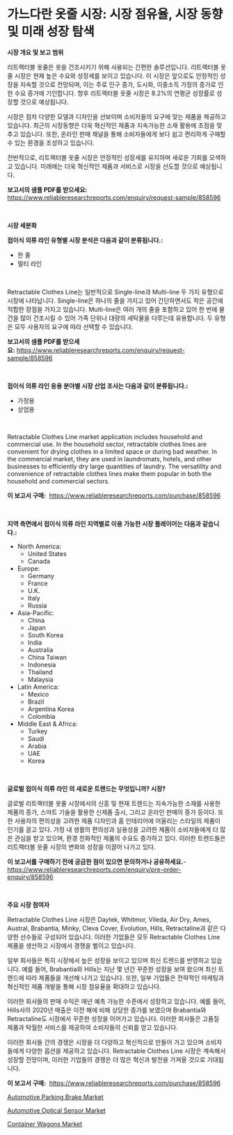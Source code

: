 <p><h1>가느다란 옷줄 시장: 시장 점유율, 시장 동향 및 미래 성장 탐색</h1></p><p><strong>시장 개요 및 보고 범위</strong></p>
<p><p>리트랙터블 옷줄은 옷을 건조시키기 위해 사용되는 간편한 솔루션입니다. 리트랙터블 옷줄 시장은 현재 높은 수요와 성장세를 보이고 있습니다. 이 시장은 앞으로도 안정적인 성장을 지속할 것으로 전망되며, 이는 주로 인구 증가, 도시화, 이중소득 가정의 증가로 인한 수요 증가에 기인합니다. 향후 리트랙터블 옷줄 시장은 8.2%의 연평균 성장률로 성장할 것으로 예상됩니다.</p><p>시장은 점차 다양한 모델과 디자인을 선보이며 소비자들의 요구에 맞는 제품을 제공하고 있습니다. 최근의 시장동향은 더욱 혁신적인 제품과 지속가능한 소재 활용에 초점을 맞추고 있습니다. 또한, 온라인 판매 채널을 통해 소비자들에게 보다 쉽고 편리하게 구매할 수 있는 환경을 조성하고 있습니다.</p><p>전반적으로, 리트랙터블 옷줄 시장은 안정적인 성장세를 유지하며 새로운 기회를 모색하고 있습니다. 미래에는 더욱 혁신적인 제품과 서비스로 시장을 선도할 것으로 예상됩니다.</p></p>
<p><strong>보고서의 샘플 PDF를 받으세요:</strong> <a href="https://www.reliableresearchreports.com/enquiry/request-sample/858596">https://www.reliableresearchreports.com/enquiry/request-sample/858596</a></p>
<p>&nbsp;</p>
<p><strong>시장 세분화</strong></p>
<p><strong>접이식 의류 라인 유형별 시장 분석은 다음과 같이 분류됩니다.:</strong></p>
<p><ul><li>한 줄</li><li>멀티 라인</li></ul></p>
<p>&nbsp;</p>
<p><p>Retractable Clothes Line는 일반적으로 Single-line과 Multi-line 두 가지 유형으로 시장에 나타납니다. Single-line은 하나의 줄을 가지고 있어 간단하면서도 작은 공간에 적합한 장점을 가지고 있습니다. Multi-line은 여러 개의 줄을 포함하고 있어 한 번에 물건을 많이 건조시킬 수 있어 가족 단위나 대량의 세탁물을 다루는데 유용합니다. 두 유형은 모두 사용자의 요구에 따라 선택할 수 있습니다.</p></p>
<p><strong>보고서의 샘플 PDF를 받으세요:</strong>&nbsp;<a href="https://www.reliableresearchreports.com/enquiry/request-sample/858596">https://www.reliableresearchreports.com/enquiry/request-sample/858596</a></p>
<p>&nbsp;</p>
<p><strong> 접이식 의류 라인 응용 분야별 시장 산업 조사는 다음과 같이 분류됩니다.:</strong></p>
<p><ul><li>가정용</li><li>상업용</li></ul></p>
<p>&nbsp;</p>
<p><p>Retractable Clothes Line market application includes household and commercial use. In the household sector, retractable clothes lines are convenient for drying clothes in a limited space or during bad weather. In the commercial market, they are used in laundromats, hotels, and other businesses to efficiently dry large quantities of laundry. The versatility and convenience of retractable clothes lines make them popular in both the household and commercial sectors.</p></p>
<p><strong>이 보고서 구매:</strong>&nbsp; <a href="https://www.reliableresearchreports.com/purchase/858596">https://www.reliableresearchreports.com/purchase/858596</a></p>
<p>&nbsp;</p>
<p><strong>지역 측면에서 접이식 의류 라인 지역별로 이용 가능한 시장 플레이어는 다음과 같습니다.:</strong></p>
<p><ul>
    <li>
        North America:
        <ul>
            <li>United States</li>
            <li>Canada</li>
        </ul>
    </li>
    <li>
        Europe:
        <ul>
            <li>Germany</li>
            <li>France</li>
            <li>U.K.</li>
            <li>Italy</li>
            <li>Russia</li>
        </ul>
    </li>
    <li>
        Asia-Pacific:
        <ul>
            <li>China</li>
            <li>Japan</li>
            <li>South Korea</li>
            <li>India</li>
            <li>Australia</li>
            <li>China Taiwan</li>
            <li>Indonesia</li>
            <li>Thailand</li>
            <li>Malaysia</li>
        </ul>
    </li>
    <li>
        Latin America:
        <ul>
            <li>Mexico</li>
            <li>Brazil</li>
            <li>Argentina Korea</li>
            <li>Colombia</li>
        </ul>
    </li>
    <li>
        Middle East & Africa:
        <ul>
            <li>Turkey</li>
            <li>Saudi</li>
            <li>Arabia</li>
            <li>UAE</li>
            <li>Korea</li>
        </ul>
    </li>
    </ul></p>
<p>&nbsp;</p>
<p><strong>글로벌 접이식 의류 라인 의 새로운 트렌드는 무엇입니까? 시장?</strong></p>
<p><p>글로벌 리트랙터블 옷줄 시장에서의 신흥 및 현재 트렌드는 지속가능한 소재를 사용한 제품의 증가, 스마트 기술을 활용한 신제품 출시, 그리고 온라인 판매의 증가 등이다. 또한 사용자의 편의성을 고려한 제품 디자인과 홈 인테리어에 어울리는 스타일의 제품이 인기를 끌고 있다. 가정 내 생활의 편의성과 실용성을 고려한 제품이 소비자들에게 더 많은 관심을 받고 있으며, 환경 친화적인 제품의 수요도 증가하고 있다. 이러한 트렌드들은 리트랙터블 옷줄 시장의 변화와 성장을 이끌어 나가고 있다.</p></p>
<p><strong>이 보고서를 구매하기 전에 궁금한 점이 있으면 문의하거나 공유하세요.</strong>- <a href="https://www.reliableresearchreports.com/enquiry/pre-order-enquiry/858596">https://www.reliableresearchreports.com/enquiry/pre-order-enquiry/858596</a></p>
<p>&nbsp;</p>
<p><strong>주요 시장 참여자</strong></p>
<p><p>Retractable Clothes Line 시장은 Daytek, Whitmor, Vileda, Air Dry, Ames, Austral, Brabantia, Minky, Cleva Cover, Evolution, Hills, Retractaline과 같은 다양한 선수들로 구성되어 있습니다. 이러한 기업들은 모두 Retractable Clothes Line 제품을 생산하고 시장에서 경쟁을 벌이고 있습니다. </p><p>일부 회사들은 특히 시장에서 높은 성장을 보이고 있으며 최신 트렌드를 반영하고 있습니다. 예를 들어, Brabantia와 Hills는 지난 몇 년간 꾸준한 성장을 보여 왔으며 최신 트렌드에 따라 제품들을 개선해 나가고 있습니다. 또한, 일부 기업들은 전략적인 마케팅과 혁신적인 제품 개발을 통해 시장 점유율을 확대하고 있습니다. </p><p>이러한 회사들의 판매 수익은 매년 예측 가능한 수준에서 성장하고 있습니다. 예를 들어, Hills사의 2020년 매출은 이전 해에 비해 상당한 증가를 보였으며 Brabantia와 Retractaline도 시장에서 꾸준한 성장을 이어가고 있습니다. 이러한 회사들은 고품질 제품과 탁월한 서비스를 제공하여 소비자들의 신뢰를 얻고 있습니다. </p><p>이러한 회사들 간의 경쟁은 시장을 더 다양하고 혁신적으로 만들어 가고 있으며 소비자들에게 다양한 옵션을 제공하고 있습니다. Retractable Clothes Line 시장은 계속해서 성장할 전망이며, 이러한 기업들의 경쟁은 더 많은 혁신과 발전을 가져올 것으로 기대됩니다.</p></p>
<p><strong>이 보고서 구매:</strong>&nbsp;&nbsp;<a href="https://www.reliableresearchreports.com/purchase/858596">https://www.reliableresearchreports.com/purchase/858596</a></p>
<p><p><a href="https://cute-banjo-8ca.notion.site/Automotive-Parking-Brake-Market-A-Comprehensive-Report-of-its-Market-Share-Growth-Trends-2024-2-a71a29286ae54b5fb6021e42ee0c86a2">Automotive Parking Brake Market</a></p><p><a href="https://unruly-ladybug-44b.notion.site/Automotive-Optical-Sensor-Market-Size-Market-Trends-and-Growth-Outlook-forecasted-for-period-from--afee55157eb241698013c12c5d58831e">Automotive Optical Sensor Market</a></p><p><a href="https://cat-emmental-94b.notion.site/Container-Wagons-Market-Centers-on-Aspects-such-as-Market-Growth-Market-Share-Market-Opportunity--aa88e7dca69c42e28fce78ba90a403c6">Container Wagons Market</a></p></p>
